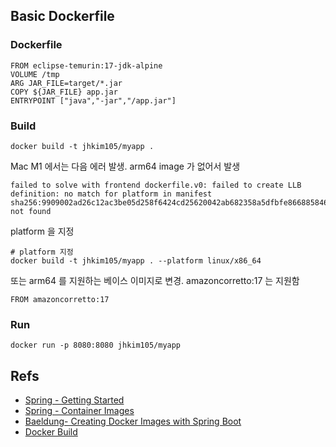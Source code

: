 

## Basic Dockerfile

### Dockerfile
```text
FROM eclipse-temurin:17-jdk-alpine
VOLUME /tmp
ARG JAR_FILE=target/*.jar
COPY ${JAR_FILE} app.jar
ENTRYPOINT ["java","-jar","/app.jar"]
```

### Build

```shell
docker build -t jhkim105/myapp .
```

Mac M1 에서는 다음 에러 발생. arm64 image 가 없어서 발생
```shell
failed to solve with frontend dockerfile.v0: failed to create LLB definition: no match for platform in manifest sha256:9909002ad26c12ac3be05d258f6424cd25620042ab682358a5dfbfe866885846: not found

```
platform 을 지정
```shell
# platform 지정
docker build -t jhkim105/myapp . --platform linux/x86_64
```
또는 arm64 를 지원하는 베이스 이미지로 변경. amazoncorretto:17 는 지원함
```text
FROM amazoncorretto:17
```

### Run
```shell
docker run -p 8080:8080 jhkim105/myapp
```



## Refs
- [Spring - Getting Started](https://spring.io/guides/topicals/spring-boot-docker)
- [Spring - Container Images](https://docs.spring.io/spring-boot/docs/current/reference/html/container-images.html#container-images)
- [Baeldung- Creating Docker Images with Spring Boot](https://www.baeldung.com/spring-boot-docker-images)
- [Docker Build](https://docs.docker.com/build/)
